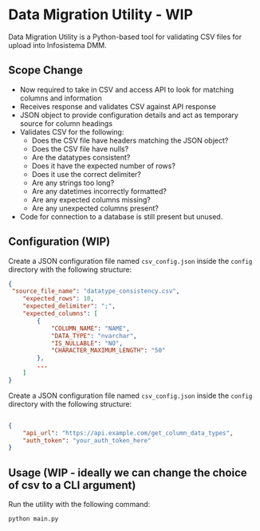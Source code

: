 # Data Migration Utility - WIP

Data Migration Utility is a Python-based tool for validating CSV files for upload into Infosistema DMM. 

## Scope Change

- Now required to take in CSV and access API to look for matching columns and information
- Receives response and validates CSV against API response
- JSON object to provide configuration details and act as temporary source for column headings
- Validates CSV for the following:
    - Does the CSV file have headers matching the JSON object?
    - Does the CSV file have nulls?
    - Are the datatypes consistent?
    - Does it have the expected number of rows?
    - Does it use the correct delimiter?
    - Are any strings too long?
    - Are any datetimes incorrectly formatted?
    - Are any expected columns missing?
    - Are any unexpected columns present?
- Code for connection to a database is still present but unused. 

## Configuration (WIP)

Create a JSON configuration file named `csv_config.json` inside the `config` directory with the following structure:

```json
{
 "source_file_name": "datatype_consistency.csv",
    "expected_rows": 10,
    "expected_delimiter": ";",
    "expected_columns": [
        {
            "COLUMN_NAME": "NAME",
            "DATA_TYPE": "nvarchar",
            "IS_NULLABLE": "NO",
            "CHARACTER_MAXIMUM_LENGTH": "50"
        },
        ...
    ]
}
```

Create a JSON configuration file named `csv_config.json` inside the `config` directory with the following structure:

```json

{
    "api_url": "https://api.example.com/get_column_data_types",
    "auth_token": "your_auth_token_here"
}


```


## Usage (WIP - ideally we can change the choice of csv to a CLI argument)

Run the utility with the following command:

```python
python main.py
```